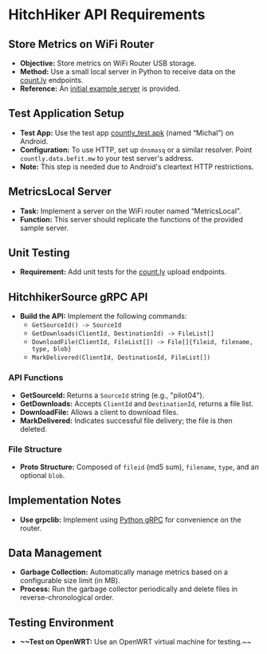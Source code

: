 # HitchHiker API Requirements

## Store Metrics on WiFi Router

- **Objective:** Store metrics on WiFi Router USB storage.
- **Method:** Use a small local server in Python to receive data on the [count.ly](http://count.ly/) endpoints.
- **Reference:** An [initial example server](https://github.com/kevgibbs/imagine-worldwide/blob/main/analytics_cache.py) is provided.

## Test Application Setup

- **Test App:** Use the test app [countly_test.apk](https://github.com/kevgibbs/imagine-worldwide/raw/main/countly_test.apk) (named “Michal”) on Android.
- **Configuration:** To use HTTP, set up `dnsmasq` or a similar resolver. Point `countly.data.befit.mw` to your test server's address.
- **Note:** This step is needed due to Android's cleartext HTTP restrictions.

## MetricsLocal Server

- **Task:** Implement a server on the WiFi router named “MetricsLocal”.
- **Function:** This server should replicate the functions of the provided sample server.

## Unit Testing

- **Requirement:** Add unit tests for the [count.ly](http://count.ly/) upload endpoints.

## HitchhikerSource gRPC API

- **Build the API:** Implement the following commands:
  - `GetSourceId() -> SourceId`
  - `GetDownloads(ClientId, DestinationId) -> FileList[]`
  - `DownloadFile(ClientId, FileList[]) -> File[]{fileid, filename, type, blob}`
  - `MarkDelivered(ClientId, DestinationId, FileList[])`

### API Functions

- **GetSourceId:** Returns a `SourceId` string (e.g., "pilot04").
- **GetDownloads:** Accepts `ClientId` and `DestinationId`, returns a file list.
- **DownloadFile:** Allows a client to download files.
- **MarkDelivered:** Indicates successful file delivery; the file is then deleted.

### File Structure

- **Proto Structure:** Composed of `fileid` (md5 sum), `filename`, `type`, and an optional `blob`.

## Implementation Notes

- **Use grpclib:** Implement using [Python gRPC](https://github.com/vmagamedov/grpclib) for convenience on the router.

## Data Management

- **Garbage Collection:** Automatically manage metrics based on a configurable size limit (in MB).
- **Process:** Run the garbage collector periodically and delete files in reverse-chronological order.

## Testing Environment

- **~~Test on OpenWRT:** Use an OpenWRT virtual machine for testing.~~
